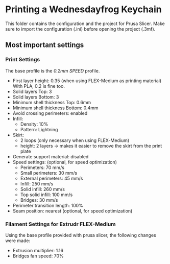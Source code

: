 # Printing a Wednesdayfrog Keychain

This folder contains the configuration and the project for Prusa Slicer. 
Make sure to import the configuration (.ini) before opening the project (.3mf). 

## Most important settings

### Print Settings
The base profile is the *0.2mm SPEED* profile. 

- First layer height: 0.35 (when using FLEX-Medium as printing material) With PLA, 0.2 is fine too. 
- Solid layers Top: 3
- Solid layers Bottom: 3
- Minimum shell thickness Top: 0.6mm
- Minimum shell thickness Bottom: 0.4mm
- Avoid crossing perimeters: enabled
- Infill:
    - Density: 10%
    - Pattern: Lightning
- Skirt:
    - 2 loops (only necessary when using FLEX-Medium)
    - height: 2 layers -> makes it easier to remove the skirt from the print plate
- Generate support material: disabled
- Speed settings: (optional, for speed optimization)
    - Perimeters: 70 mm/s
    - Small perimeters: 30 mm/s
    - External perimeters: 45 mm/s
    - Infill: 250 mm/s
    - Solid infill: 260 mm/s
    - Top solid infill: 100 mm/s
    - Bridges: 30 mm/s
- Perimeter transition length: 100%
- Seam position: nearest (optional, for speed optimization)

### Filament Settings for Extrudr FLEX-Medium
Using the base profile provided with prusa slicer, the following changes were made: 
- Extrusion multiplier: 1.16
- Bridges fan speed: 70%
